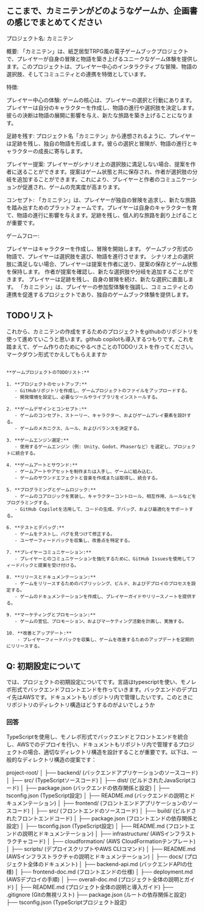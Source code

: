 ## ここまで、カミニテンがどのようなゲームか、企画書の感じでまとめてください

プロジェクト名: カミニテン

概要:
「カミニテン」は、紙芝居型TRPG風の電子ゲームブックプロジェクトで、プレイヤーが自身の冒険と物語を築き上げるユニークなゲーム体験を提供します。このプロジェクトは、プレイヤー中心のインタラクティブな冒険、物語の選択肢、そしてコミュニティとの連携を特徴としています。

特徴:

プレイヤー中心の体験: ゲームの核心は、プレイヤーの選択と行動にあります。プレイヤーは自分のキャラクターを作成し、物語の進行や選択肢を決定します。彼らの決断は物語の展開に影響を与え、新たな旅路を築き上げることになります。

足跡を残す: プロジェクト名「カミニテン」から連想されるように、プレイヤーは足跡を残し、独自の物語を形成します。彼らの選択と冒険が、物語の進行とキャラクターの成長に寄与します。

プレイヤー提案: プレイヤーがシナリオ上の選択肢に満足しない場合、提案を作者に送ることができます。提案はゲーム状態と共に保存され、作者が選択肢の分岐を追加することができます。これにより、プレイヤーと作者のコミュニケーションが促進され、ゲームの充実度が高まります。

コンセプト:
「カミニテン」は、プレイヤーが独自の冒険を追求し、新たな旅路を踏み出すためのプラットフォームです。プレイヤーは自身のキャラクターを育て、物語の進行に影響を与えます。足跡を残し、個人的な旅路を創り上げることが重要です。

ゲームフロー:

プレイヤーはキャラクターを作成し、冒険を開始します。
ゲームブック形式の物語で、プレイヤーは選択肢を選び、物語を進行させます。
シナリオ上の選択肢に満足しない場合、プレイヤーは提案を作者に送り、提案の保存とゲーム状態を保持します。
作者が提案を確認し、新たな選択肢や分岐を追加することができます。
プレイヤーは足跡を残し、自身の冒険を続け、新たな選択に直面します。
「カミニテン」は、プレイヤーの参加型体験を強調し、コミュニティとの連携を促進するプロジェクトであり、独自のゲームブック体験を提供します。

## TODOリスト

これから、カミニテンの作成をするためのプロジェクトをgithubのリポジトリを使って進めていこうと思います。github copilotも導入するつもりです。これを踏まえて、ゲーム作りのためにやるべきことのTODOリストを作ってください。マークダウン形式でかえしてもらえますか


```

**ゲームプロジェクトのTODOリスト:**

1. **プロジェクトのセットアップ:**
   - GitHubリポジトリを作成し、ゲームプロジェクトのファイルをアップロードする。
   - 開発環境を設定し、必要なツールやライブラリをインストールする。

2. **ゲームデザインとコンセプト:**
   - ゲームのコンセプト、ストーリー、キャラクター、およびゲームプレイ要素を設計する。
   - ゲームのメカニクス、ルール、およびバランスを決定する。

3. **ゲームエンジン選定:**
   - 使用するゲームエンジン（例: Unity、Godot、Phaserなど）を選定し、プロジェクトに統合する。

4. **ゲームアートとサウンド:**
   - ゲームアートやアセットを制作または入手し、ゲームに組み込む。
   - ゲームのサウンドエフェクトと音楽を作成または取得し、統合する。

5. **プログラミングとゲームロジック:**
   - ゲームのコアロジックを実装し、キャラクターコントロール、相互作用、ルールなどをプログラミングする。
   - GitHub Copilotを活用して、コードの生成、デバッグ、および最適化をサポートする。

6. **テストとデバッグ:**
   - ゲームをテストし、バグを見つけて修正する。
   - ユーザーフィードバックを収集し、改善点を特定する。

7. **プレイヤーコミュニケーション:**
   - プレイヤーとのコミュニケーションを強化するために、GitHub Issuesを使用してフィードバックと提案を受け付ける。

8. **リリースとドキュメンテーション:**
   - ゲームをリリースするためのパブリッシング、ビルド、およびデプロイのプロセスを設定する。
   - ゲームのドキュメンテーションを作成し、プレイヤーガイドやリリースノートを提供する。

9. **マーケティングとプロモーション:**
   - ゲームの宣伝、プロモーション、およびマーケティング活動を計画し、実施する。

10. **改善とアップデート:**
    - プレイヤーフィードバックを収集し、ゲームを改善するためのアップデートを定期的にリリースする。
```

## Q: 初期設定について
では、プロジェクトの初期設定についてです。言語はtypescriptを使い、モノレポ形式でバックエンドフロントエンドを作っていきます。バックエンドのデプロイ先はAWSです。ドキュメントもリポジトリ内で管理したいです。このときにリポジトリのディレクトリ構造はどうするのがよいでしょうか


### 回答
TypeScriptを使用し、モノレポ形式でバックエンドとフロントエンドを統合し、AWSでのデプロイを行い、ドキュメントもリポジトリ内で管理するプロジェクトの場合、適切なディレクトリ構造を設計することが重要です。以下は、一般的なディレクトリ構造の提案です：


project-root/
│
├── backend/              (バックエンドアプリケーションのソースコード)
│   ├── src/              (TypeScriptソースコード)
│   ├── dist/             (ビルドされたJavaScriptコード)
│   ├── package.json      (バックエンドの依存関係と設定)
│   ├── tsconfig.json      (TypeScript設定)
│   ├── README.md         (バックエンドの説明とドキュメンテーション)
│
├── frontend/             (フロントエンドアプリケーションのソースコード)
│   ├── src/              (フロントエンドのソースコード)
│   ├── build/            (ビルドされたフロントエンドコード)
│   ├── package.json      (フロントエンドの依存関係と設定)
│   ├── tsconfig.json      (TypeScript設定)
│   ├── README.md         (フロントエンドの説明とドキュメンテーション)
│
├── infrastructure/       (AWSインフラストラクチャコード)
│   ├── cloudformation/    (AWS CloudFormationテンプレート)
│   ├── scripts/           (デプロイスクリプトやAWS CLIコマンド)
│   ├── README.md         (AWSインフラストラクチャの説明とドキュメンテーション)
│
├── docs/                  (プロジェクト全体のドキュメント)
│   ├── backend-api.md    (バックエンドAPIの仕様)
│   ├── frontend-doc.md   (フロントエンドの仕様)
│   ├── deployment.md     (AWSデプロイの手順)
│   ├── overall-doc.md    (プロジェクト全体の説明とガイド)
│
├── README.md             (プロジェクト全体の説明と導入ガイド)
├── .gitignore            (Gitの無視リスト)
├── package.json          (ルートの依存関係と設定)
├── tsconfig.json         (TypeScriptプロジェクト設定)